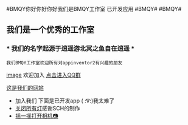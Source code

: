 #BMQY你好你好你好我们是BMQY工作室
已开发应用
#BMQY#
#BMQY#
## 我们是一个优秀的工作室
###  * 我们的名字起源于逍遥游北冥之鱼自在逍遥 *
```
我们BMQY工作室欢迎所有对appinventor2有兴趣的朋友
```
[image](/storage/emulated/0/Tencent/QQ_Images/null72e47cf7d2b1e079.jpg)
欢迎加入
[点击进入QQ群](https://jq.qq.com/?_wv=1027&k=5WbYynh)

[这是我们的网站](www.bmqyschcjy.xyz)
  
- 加入我们
下面是已开发app
(   :∇:)我太难了
- [关闭所有灯](https://www.lanzous.com/i5u8foh)感谢SCH的制作
- [摇一摇打开相机📷](http://t.cn/Ai8NOA1c)
